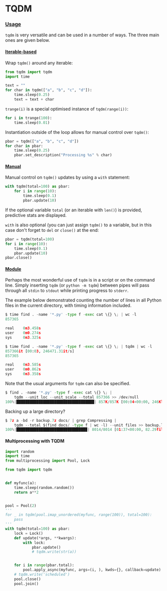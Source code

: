 # TQDM

### [Usage](https://github.com/tqdm/tqdm#table-of-contents)

`tqdm` is very versatile and can be used in a number of ways. The three main ones are given below.

#### [Iterable-based](https://github.com/tqdm/tqdm#table-of-contents)

Wrap `tqdm()` around any iterable:

```python
from tqdm import tqdm
import time

text = ""
for char in tqdm(["a", "b", "c", "d"]):
    time.sleep(0.25)
    text = text + char
```

`trange(i)` is a special optimised instance of `tqdm(range(i))`:

```python
for i in trange(100):
    time.sleep(0.01)
```

Instantiation outside of the loop allows for manual control over `tqdm()`:

```python
pbar = tqdm(["a", "b", "c", "d"])
for char in pbar:
    time.sleep(0.25)
    pbar.set_description("Processing %s" % char)
```

#### [Manual](https://github.com/tqdm/tqdm#table-of-contents)

Manual control on `tqdm()` updates by using a `with` statement:

```python
with tqdm(total=100) as pbar:
    for i in range(10):
        time.sleep(0.1)
        pbar.update(10)
```

If the optional variable `total` (or an iterable with `len()`) is provided, predictive stats are displayed.

`with` is also optional (you can just assign `tqdm()` to a variable, but in this case don't forget to `del` or `close()`
at the end:

```python
pbar = tqdm(total=100)
for i in range(10):
    time.sleep(0.1)
    pbar.update(10)
pbar.close()
```

#### [Module](https://github.com/tqdm/tqdm#table-of-contents)

Perhaps the most wonderful use of `tqdm` is in a script or on the command line. Simply inserting `tqdm` (or
`python -m tqdm`) between pipes will pass through all `stdin` to `stdout` while printing progress to `stderr`.

The example below demonstrated counting the number of lines in all Python files in the current directory, with timing
information included.

```python
$ time find . -name '*.py' -type f -exec cat \{} \; | wc -l
857365

real    0m3.458s
user    0m0.274s
sys     0m3.325s

$ time find . -name '*.py' -type f -exec cat \{} \; | tqdm | wc -l
857366it [00:03, 246471.31it/s]
857365

real    0m3.585s
user    0m0.862s
sys     0m3.358s
```

Note that the usual arguments for `tqdm` can also be specified.

```python
$ find . -name '*.py' -type f -exec cat \{} \; |
    tqdm --unit loc --unit_scale --total 857366 >> /dev/null
100%|███████████████████████████████████| 857K/857K [00:04<00:00, 246Kloc/s]
```

Backing up a large directory?

```python
$ 7z a -bd -r backup.7z docs/ | grep Compressing |
    tqdm --total $(find docs/ -type f | wc -l) --unit files >> backup.log
100%|███████████████████████████████▉| 8014/8014 [01:37<00:00, 82.29files/s]
```

#### Multiprocessing with TQDM

```python
import random
import time
from multiprocessing import Pool, Lock

from tqdm import tqdm


def myfunc(a):
    time.sleep(random.random())
    return a**2


pool = Pool(2)
'''
for _ in tqdm(pool.imap_unordered(myfunc, range(100)), total=100):
    pass
'''
with tqdm(total=100) as pbar:
    lock = Lock()
    def update(*args, **kwargs):
        with lock:
            pbar.update()
            # tqdm.write(str(a))


    for i in range(pbar.total):
        pool.apply_async(myfunc, args=(i, ), kwds={}, callback=update)
    # tqdm.write('scheduled')
    pool.close()
    pool.join()
```
